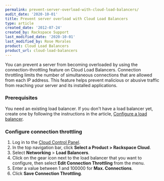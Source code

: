 ```yaml
---
permalink: prevent-server-overload-with-cloud-load-balancers/
audit_date: '2020-10-01'
title: Prevent server overload with Cloud Load Balancers
type: article
created_date: '2012-07-24'
created_by: Rackspace Support
last_modified_date: '2020-10-01'
last_modified_by: Rose Morales
product: Cloud Load Balancers
product_url: cloud-load-balancers
---
```


You can prevent a server from becoming overloaded by using the
connection-throttling feature on Cloud Load Balancers. Connection throttling
limits the number of simultaneous connections that are allowed from each IP
address. This feature helps prevent malicious or abusive traffic from reaching
your server and its installed applications.

### Prerequisites

You need an existing load balancer. If you don't have a load balancer yet, create one by following the
instructions in the article, [Configure a load balancer](/support/how-to/configure-a-load-balancer/).

### Configure connection throttling

1. Log in to the [Cloud Control Panel](https://login.rackspace.com).
2. In the top navigation bar, click **Select a Product > Rackspace Cloud**.
3. Select **Networking** > **Load Balancers**.
4. Click on the gear icon next to the load balancer that you want to configure,
    then select **Edit Connection Throttling** from the menu.
5. Enter a value between 1 and 100000 for **Max. Connections**.
6. Click **Save Connection Throttling**.
